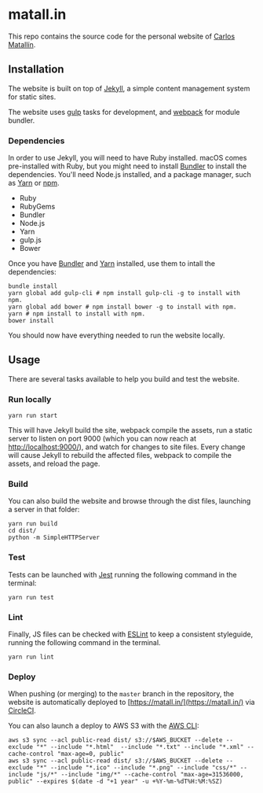 # matall.in

This repo contains the source code for the personal website of [Carlos Matallín](https://matall.in/).


## Installation

The website is built on top of [Jekyll](http://jekyllrb.com/), a simple content management system for static sites.

The website uses [gulp](https://gulpjs.com/) tasks for development, and [webpack](https://webpack.js.org/) for module bundler.


### Dependencies

In order to use Jekyll, you will need to have Ruby installed. macOS comes pre-installed with Ruby, but you might need to install [Bundler](http://bundler.io/) to install the dependencies. You'll need Node.js installed, and a package manager, such as [Yarn](https://yarnpkg.com/en/) or [npm](https://www.npmjs.com/).

- Ruby
- RubyGems
- Bundler
- Node.js
- Yarn
- gulp.js
- Bower

Once you have [Bundler](http://bundler.io/) and [Yarn](https://yarnpkg.com/en/) installed, use them to intall the dependencies:

```
bundle install
yarn global add gulp-cli # npm install gulp-cli -g to install with npm.
yarn global add bower # npm install bower -g to install with npm.
yarn # npm install to install with npm.
bower install
```

You should now have everything needed to run the website locally.


## Usage

There are several tasks available to help you build and test the website.


### Run locally

```
yarn run start
```

This will have Jekyll build the site, webpack compile the assets, run a static server to listen on port 9000 (which you can now reach at [http://localhost:9000/](http://localhost:9000/)), and watch for changes to site files. Every change will cause Jekyll to rebuild the affected files, webpack to compile the assets, and reload the page.


### Build

You can also build the website and browse through the dist files, launching a server in that folder:

```
yarn run build
cd dist/
python -m SimpleHTTPServer
```


### Test

Tests can be launched with [Jest](https://facebook.github.io/jest/) running the following command in the terminal:

```
yarn run test
```


### Lint

Finally, JS files can be checked with [ESLint](http://eslint.org/) to keep a consistent styleguide, running the following command in the terminal.

```
yarn run lint
```


### Deploy

When pushing (or merging) to the `master` branch in the repository, the website is automatically deployed to [https://matall.in/](https://matall.in/) via [CircleCI](https://circleci.com/gh/matallo/workflows/matall.in).


You can also launch a deploy to AWS S3 with the [AWS CLI](https://aws.amazon.com/cli/):

```
aws s3 sync --acl public-read dist/ s3://$AWS_BUCKET --delete --exclude "*" --include "*.html"  --include "*.txt" --include "*.xml" --cache-control "max-age=0, public"
aws s3 sync --acl public-read dist/ s3://$AWS_BUCKET --delete --exclude "*" --include "*.ico" --include "*.png" --include "css/*" --include "js/*" --include "img/*" --cache-control "max-age=31536000, public" --expires $(date -d "+1 year" -u +%Y-%m-%dT%H:%M:%SZ)
```
